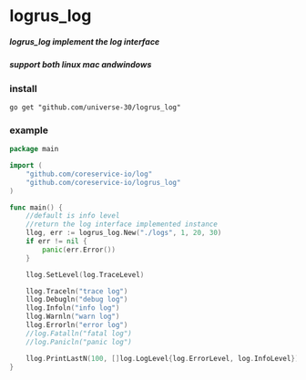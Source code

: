 # logrus_log

##### logrus_log implement the log interface

##### support both linux mac andwindows

### install
```
go get "github.com/universe-30/logrus_log"
```

### example

```go
package main

import (
	"github.com/coreservice-io/log"
	"github.com/coreservice-io/logrus_log"
)

func main() {
	//default is info level
	//return the log interface implemented instance
	llog, err := logrus_log.New("./logs", 1, 20, 30)
	if err != nil {
		panic(err.Error())
	}

	llog.SetLevel(log.TraceLevel)

	llog.Traceln("trace log")
	llog.Debugln("debug log")
	llog.Infoln("info log")
	llog.Warnln("warn log")
	llog.Errorln("error log")
	//log.Fatalln("fatal log")
	//log.Panicln("panic log")

	llog.PrintLastN(100, []log.LogLevel{log.ErrorLevel, log.InfoLevel})
}

```